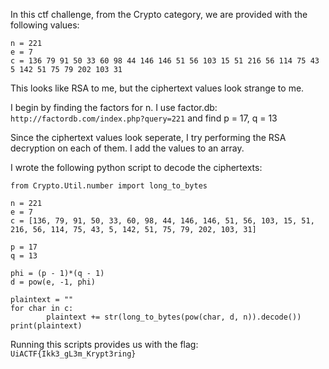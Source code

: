 In this ctf challenge, from the Crypto category, we are provided with the following values:
```
n = 221 
e = 7 
c = 136 79 91 50 33 60 98 44 146 146 51 56 103 15 51 216 56 114 75 43 5 142 51 75 79 202 103 31
```
This looks like RSA to me, but the ciphertext values look strange to me.

I begin by finding the factors for n. I use factor.db: ```http://factordb.com/index.php?query=221``` and find p = 17, q = 13

Since the ciphertext values look seperate, I try performing the RSA decryption on each of them. I add the values to an array.

I wrote the following python script to decode the ciphertexts:

```
from Crypto.Util.number import long_to_bytes

n = 221
e = 7
c = [136, 79, 91, 50, 33, 60, 98, 44, 146, 146, 51, 56, 103, 15, 51, 216, 56, 114, 75, 43, 5, 142, 51, 75, 79, 202, 103, 31]

p = 17
q = 13

phi = (p - 1)*(q - 1)
d = pow(e, -1, phi)

plaintext = ""
for char in c:
        plaintext += str(long_to_bytes(pow(char, d, n)).decode())
print(plaintext)
```

Running this scripts provides us with the flag: ```UiACTF{Ikk3_gL3m_Krypt3ring}```
